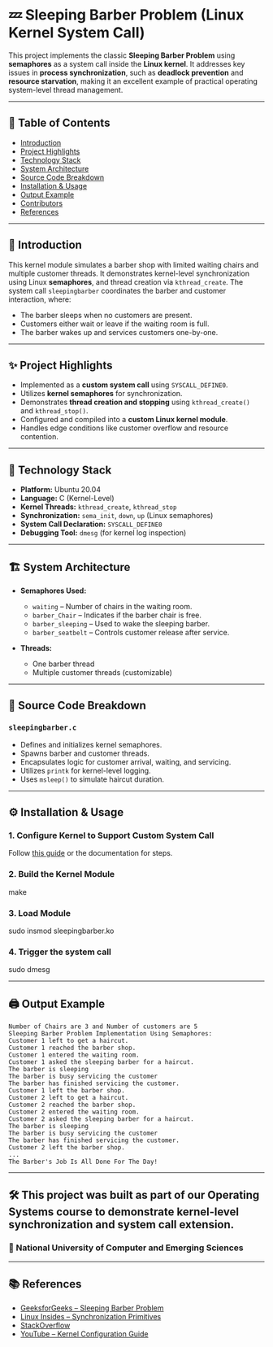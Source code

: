 # 💤 Sleeping Barber Problem (Linux Kernel System Call)

This project implements the classic **Sleeping Barber Problem** using **semaphores** as a system call inside the **Linux kernel**. It addresses key issues in **process synchronization**, such as **deadlock prevention** and **resource starvation**, making it an excellent example of practical operating system-level thread management.

---

## 📌 Table of Contents

- [Introduction](#introduction)
- [Project Highlights](#project-highlights)
- [Technology Stack](#technology-stack)
- [System Architecture](#system-architecture)
- [Source Code Breakdown](#source-code-breakdown)
- [Installation & Usage](#installation--usage)
- [Output Example](#output-example)
- [Contributors](#contributors)
- [References](#references)

---

## 📖 Introduction

This kernel module simulates a barber shop with limited waiting chairs and multiple customer threads. It demonstrates kernel-level synchronization using Linux **semaphores**, and thread creation via `kthread_create`. The system call `sleepingbarber` coordinates the barber and customer interaction, where:

- The barber sleeps when no customers are present.
- Customers either wait or leave if the waiting room is full.
- The barber wakes up and services customers one-by-one.

---

## ✨ Project Highlights

- Implemented as a **custom system call** using `SYSCALL_DEFINE0`.
- Utilizes **kernel semaphores** for synchronization.
- Demonstrates **thread creation and stopping** using `kthread_create()` and `kthread_stop()`.
- Configured and compiled into a **custom Linux kernel module**.
- Handles edge conditions like customer overflow and resource contention.

---

## 🧰 Technology Stack

- **Platform:** Ubuntu 20.04
- **Language:** C (Kernel-Level)
- **Kernel Threads:** `kthread_create`, `kthread_stop`
- **Synchronization:** `sema_init`, `down`, `up` (Linux semaphores)
- **System Call Declaration:** `SYSCALL_DEFINE0`
- **Debugging Tool:** `dmesg` (for kernel log inspection)

---

## 🏗 System Architecture

- **Semaphores Used:**
  - `waiting` – Number of chairs in the waiting room.
  - `barber_Chair` – Indicates if the barber chair is free.
  - `barber_sleeping` – Used to wake the sleeping barber.
  - `barber_seatbelt` – Controls customer release after service.

- **Threads:**
  - One barber thread
  - Multiple customer threads (customizable)

---

## 🧩 Source Code Breakdown

### `sleepingbarber.c`

- Defines and initializes kernel semaphores.
- Spawns barber and customer threads.
- Encapsulates logic for customer arrival, waiting, and servicing.
- Utilizes `printk` for kernel-level logging.
- Uses `msleep()` to simulate haircut duration.

---

## ⚙️ Installation & Usage

### 1. Configure Kernel to Support Custom System Call

Follow [this guide](https://0xax.gitbooks.io/linux-insides/content/SyncPrim/linux-sync-3.html) or the documentation for steps.

### 2. Build the Kernel Module

make

### 3. Load Module

sudo insmod sleepingbarber.ko

### 4. Trigger the system call

sudo dmesg

---

## 🖨 Output Example

```text
Number of Chairs are 3 and Number of customers are 5
Sleeping Barber Problem Implementation Using Semaphores:
Customer 1 left to get a haircut.
Customer 1 reached the barber shop.
Customer 1 entered the waiting room.
Customer 1 asked the sleeping barber for a haircut.
The barber is sleeping
The barber is busy servicing the customer
The barber has finished servicing the customer.
Customer 1 left the barber shop.
Customer 2 left to get a haircut.
Customer 2 reached the barber shop.
Customer 2 entered the waiting room.
Customer 2 asked the sleeping barber for a haircut.
The barber is sleeping
The barber is busy servicing the customer
The barber has finished servicing the customer.
Customer 2 left the barber shop.
...
The Barber's Job Is All Done For The Day!
```
---

## 🛠 This project was built as part of our Operating Systems course to demonstrate kernel-level synchronization and system call extension.

### 👥 National University of Computer and Emerging Sciences

---

## 📚 References

- [GeeksforGeeks – Sleeping Barber Problem](https://www.geeksforgeeks.org/sleeping-barber-problem-in-process-synchronization/)
- [Linux Insides – Synchronization Primitives](https://0xax.gitbooks.io/linux-insides/content/SyncPrim/linux-sync-3.html)
- [StackOverflow](https://stackoverflow.com/)
- [YouTube – Kernel Configuration Guide](https://www.youtube.com/watch?v=AP-tBd84vbM)
